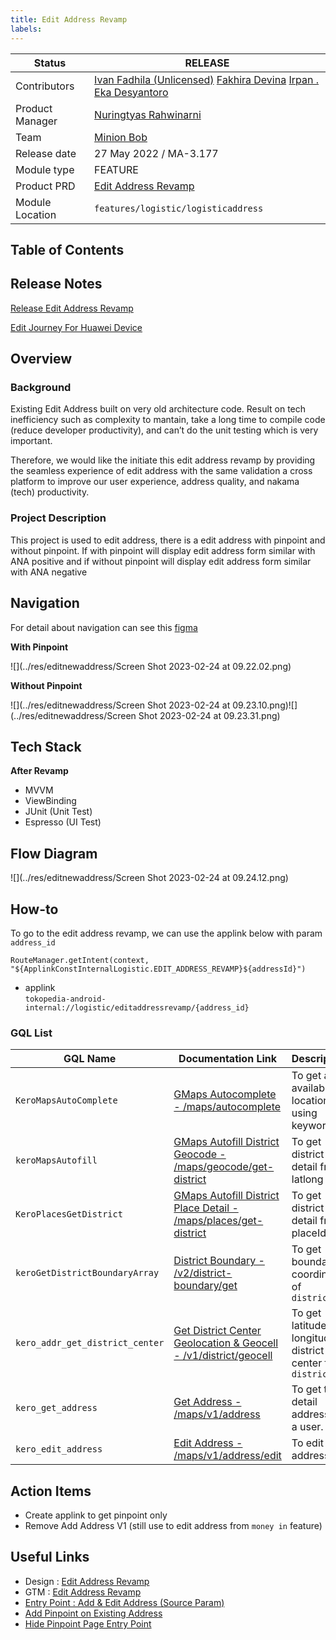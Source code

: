 ```yaml
---
title: Edit Address Revamp
labels:
---
```



| **Status** | ​<!--start status:GREEN-->RELEASE<!--end status--> |
| --- | --- |
| Contributors | [Ivan Fadhila (Unlicensed)](https://tokopedia.atlassian.net/wiki/people/5dd7516d58fc78100710fcea?ref=confluence) [Fakhira Devina](https://tokopedia.atlassian.net/wiki/people/61077e53b704b40068e80a8e?ref=confluence) [Irpan .](https://tokopedia.atlassian.net/wiki/people/6253578a3bf0f0007015669c?ref=confluence) [Eka Desyantoro](https://tokopedia.atlassian.net/wiki/people/6283196bd9ddcc006e9c7a85?ref=confluence) |
| Product Manager | [Nuringtyas Rahwinarni](https://tokopedia.atlassian.net/wiki/people/5f58b98ed2c77e0075ac9865?ref=confluence)  |
| Team | [Minion Bob](https://tokopedia.atlassian.net/people/team/2373d8a6-1afc-4f2a-aa7a-63855c273051) |
| Release date | 27 May 2022 / <!--start status:GREY-->MA-3.177<!--end status-->  |
| Module type | ​<!--start status:YELLOW-->FEATURE<!--end status--> |
| Product PRD | [Edit Address Revamp](https://docs.google.com/document/d/1czHKAyEwLIbqWnlmnElAFUX5mtfoDkp__N38JXa1cyA/edit#) |
| Module Location | `features/logistic/logisticaddress` |

## Table of Contents

<!--toc-->

## Release Notes

<!--start expand:27 May 2022 (MA-3.177)-->
[Release Edit Address Revamp](https://docs.google.com/document/d/1FlZzJYqRsFuuJf-_jZdUQ3T1U3mipIehQ3Zvy8dEJfQ/edit#)
<!--end expand-->

<!--start expand:10 Feb 2023 (MA-3.208) (SA-2.138)-->
[Edit Journey For Huawei Device](https://docs.google.com/document/d/156V7TudzmolCvwQ8MQGoWOTDaHuHGSHxRVu-HqNQ7_E/edit?pli=1#heading=h.w51s9gpss7d9)
<!--end expand-->

## Overview

### Background

Existing Edit Address built on very old architecture code. Result on tech inefficiency such as complexity to mantain, take a long time to compile code (reduce developer productivity), and can’t do the unit testing which is very important.

Therefore, we would like the initiate this edit address revamp by providing the seamless experience of edit address with the same validation a cross platform to improve our user experience, address quality, and nakama (tech) productivity.

### Project Description

This project is used to edit address, there is a edit address with pinpoint and without pinpoint. If with pinpoint will display edit address form similar with ANA positive and if without pinpoint will display edit address form similar with ANA negative

## Navigation

For detail about navigation can see this [figma](https://www.figma.com/file/XHExyriihA9HCEhPEcvoWL/Address-v3.2---Edit-Address-Revamp?node-id=378%3A81054&t=Yd3xEPxar9TcK4DI-0)

**With Pinpoint**

![](../res/editnewaddress/Screen Shot 2023-02-24 at 09.22.02.png)

**Without Pinpoint**

![](../res/editnewaddress/Screen Shot 2023-02-24 at 09.23.10.png)![](../res/editnewaddress/Screen Shot 2023-02-24 at 09.23.31.png)

## Tech Stack

**After Revamp**

- MVVM
- ViewBinding
- JUnit (Unit Test)
- Espresso (UI Test)

## Flow Diagram

![](../res/editnewaddress/Screen Shot 2023-02-24 at 09.24.12.png)

## How-to

To go to the edit address revamp, we can use the applink below with param `address_id`



```
RouteManager.getIntent(context, "${ApplinkConstInternalLogistic.EDIT_ADDRESS_REVAMP}${addressId}")
```

- applink  
`tokopedia-android-internal://logistic/editaddressrevamp/{address_id}`

### GQL List



| **GQL Name** | **Documentation Link** | **Description** |
| --- | --- | --- |
| `KeroMapsAutoComplete` | [GMaps Autocomplete - /maps/autocomplete](/wiki/spaces/LG/pages/586482573)  | To get all available location using keyword |
| `keroMapsAutofill` | [GMaps Autofill District Geocode - /maps/geocode/get-district](/wiki/spaces/LG/pages/694818899)  | To get district detail from latlong |
| `KeroPlacesGetDistrict` | [GMaps Autofill District Place Detail - /maps/places/get-district](/wiki/spaces/LG/pages/694750060)  | To get district detail from placeId |
| `keroGetDistrictBoundaryArray` | [District Boundary - /v2/district-boundary/get](/wiki/spaces/LG/pages/586909442)  | To get boundary coordinate of `district_id` |
| `kero_addr_get_district_center` | [Get District Center Geolocation & Geocell - /v1/district/geocell](/wiki/spaces/LG/pages/1811317845)  | To get latitude & longitude of district center from `district_id` |
| `kero_get_address` | [Get Address - /maps/v1/address](/wiki/spaces/LG/pages/567411602)  | To get the detail address of a user. |
| `kero_edit_address` | [Edit Address - /maps/v1/address/edit](/wiki/spaces/LG/pages/572194984)  | To edit address |

## Action Items

- Create applink to get pinpoint only
- Remove Add Address V1 (still use to edit address from `money in` feature)

## Useful Links

- Design : [Edit Address Revamp](https://www.figma.com/file/XHExyriihA9HCEhPEcvoWL/%5BUIUX%5D-Edit-Address-Revamp?node-id=378%3A81052)
- GTM : [Edit Address Revamp](https://mynakama.tokopedia.com/datatracker/requestdetail/view/2874)
- [Entry Point : Add & Edit Address (Source Param)](/wiki/spaces/PA/pages/2034631658)
- [Add Pinpoint on Existing Address](/wiki/spaces/PA/pages/2052849693/Add+Pinpoint+on+Existing+Address)
- [Hide Pinpoint Page Entry Point](/wiki/spaces/PA/pages/2092339526/Hide+Pinpoint+Page+Entry+Point)